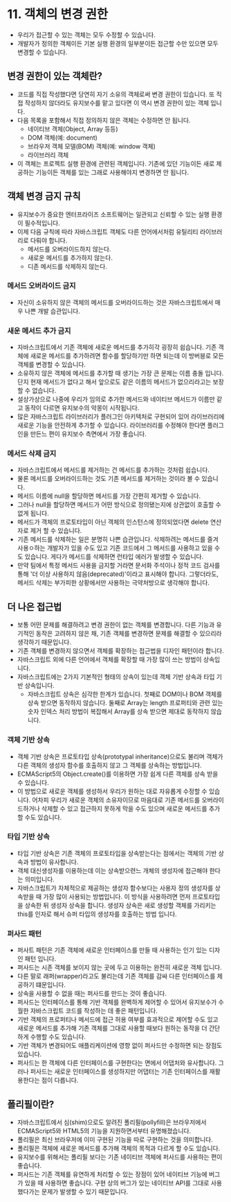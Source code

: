 # 11. 객체의 변경 권한

- 우리가 접근할 수 있는 객체는 모두 수정할 수 있습니다.
- 개발자가 정의한 객체이든 기본 실행 환경의 일부분이든 접근할 수만 있으면 모두 변경할 수 있습니다.

## 변경 권한이 있는 객체란?

- 코드를 직접 작성했다면 당연히 자기 소유의 객체로써 변경 권한이 있습니다. 또 직접 작성하지 않더라도 유지보수를 맡고 있다면 이 역시 변경 권한이 있는 객체 입니다.
- 다음 목록을 포함해서 직접 정의하지 않은 객체는 수정하면 안 됩니다.
  - 네이티브 객체(Object, Array 등등)
  - DOM 객체(예: document)
  - 브라우저 객체 모델(BOM) 객체(예: window 객체)
  - 라이브러리 객체
- 이 객체는 프로젝트 실행 환경에 관련된 객체입니다. 기존에 있던 기능이든 새로 제공하는 기능이든 객체를 있는 그래로 사용해야지 변경하면 안 됩니다.

## 객체 변경 금지 규칙

- 유지보수가 중요한 엔터프라이즈 소프트웨어는 일관되고 신뢰할 수 있는 실행 환경이 필수적입니다.
- 이제 다음 규칙에 따라 자바스크립트 객체도 다른 언어에서처럼 유틸리티 라이브러리로 다뤄야 합니다.
  - 메서드를 오버라이드하지 않는다.
  - 새로운 메서드를 추가하지 않는다.
  - 디존 메서드를 삭제하지 않는다.

### 메서드 오버라이드 금지

- 자신이 소유하지 않은 객체의 메서드를 오버라이드하는 것은 자바스크립트에서 매우 나쁜 개발 습관입니다.

### 새운 메서드 추가 금지

- 자바스크립트에서 기존 객체에 새로운 메서드를 추가히각 굉장히 쉽습니다. 기존 객체에 새로운 메서드를 추가하려면 함수를 할당하기만 하면 되는데 이 방버븡로 모든 객체를 변경할 수 있습니다.
- 소유하지 않은 객체에 메서드를 추가할 때 생기는 가장 큰 문제는 이름 충돌 입니다. 단지 현재 메서드가 없다고 해서 앞으로도 같은 이름의 메서드가 없으리라고는 보장할 수 없습니다.
- 설상가상으로 나중에 우리가 임의로 추가한 메서드와 네이티브 메서드가 이름만 같고 동작이 다르면 유지보수의 악몽이 시작됩니다.
- 많은 자바스크립트 라이브러리가 플러그인 아키텍처로 구현되어 있어 라이브러리에 새로운 기능을 안전하게 추가할 수 있습니다. 라이브러리를 수정해야 한다면 플러그인을 만든느 편이 유지보수 측면에서 가장 좋습니다.

### 메서드 삭제 금지

- 자바스크립트에서 메서드를 제거하는 건 메서드를 추가하는 것처럼 쉽습니다.
- 물론 메서드를 오버라이드하는 것도 기존 메서드를 제거하는 것이라 볼 수 있습니다.
- 메서드 이름에 null을 할당하면 메서드를 가장 간편히 제거할 수 있습니다.
- 그러나 null을 할당하면 메서드가 어떤 방식으로 정의됐는지에 상관없이 호출할 수 없게 됩니다.
- 메서드가 객체의 프로토타입이 아닌 객체의 인스턴스에 정의되었다면 delete 연산자로 제거 할 수 있습니다.
- 기존 메서드를 삭제하는 일은 분명히 나쁜 습관입니다. 삭제하려는 메서드를 즐겨 사용ㅇ하는 개발자가 있을 수도 있고 기존 코드에서 그 메서드를 사용하고 있을 수도 있습니다. 게다가 메서드를 삭제하면 런타입 에러가 발생할 수 있습니다.
- 만약 팀에서 특정 메서드 사용을 금지할 거라면 문서화 주석이나 정적 코드 검사를 통해 '더 이상 사용하지 않음(deprecated)'이라고 표시해야 합니다. 그렇더라도, 메서드 삭제는 부가피한 상황에서만 사용하는 극약처방으로 생각해야 합니다.

## 더 나은 접근법

- 보통 어떤 문제를 해결하려고 변경 권한이 없는 객체를 변경합니다. 다른 기능과 유기적인 동작은 고려하지 않은 채, 기존 객체를 변경하면 문제를 해결할 수 있으리라 생각하기 때문입니다.
- 기존 객체를 변경하지 않으면서 객체를 확장하는 접근법을 디자인 패턴이라 합니다.
- 자바스크립트 외에 다른 언어에서 객체를 확장할 때 가장 많이 쓰는 방법이 상속입니다.
- 자바스크립트에는 2가지 기본적인 형태의 상속이 있는데 객체 기반 상속과 타입 기반 상속입니다.
  - 자바스크립트 상속은 심각한 한계가 있습니다. 첫째로 DOM이나 BOM 객체를 상속 받으면 동작하지 않습니다. 둘째로 Array는 length 프로퍼티와 관련 있는 숫자 인덱스 처리 방법이 복잡해서 Array를 상속 받으면 제대로 동작하지 않습니다.

### 객체 기반 상속

- 객체 기반 상속은 프로토타입 상속(prototypal inheritance)으로도 불리며 객체가 다른 객체의 생성자 함수를 호출하지 않고 그 객체를 상속하는 방법입니다.
- ECMAScript5의 Object.create()를 이용하면 가장 쉽게 다른 객체를 상속 받을 수 있습니다.
- 이 방법으로 새로운 객체를 생성하서 우리가 원하는 대로 자유롭게 수정할 수 있습니다. 어차피 우리가 새로운 객체의 소유자이므로 마음대로 기존 메서드를 오버라이드하거나 삭제할 수 있고 접근하지 못하게 막을 수도 있으며 새로운 메서드를 추가할 수도 있습니다.

### 타입 기반 상속

- 타입 기반 상속은 기존 객체의 프로토타입을 상속받는다는 점에서는 객체의 기반 상속과 방법이 유사합니다.
- 객체 대신생성자를 이용하는데 이는 상속받으련느 개체의 생성자에 접근해야 한다는 의미입니다.
- 자바스크립트가 자체적으로 제공하는 생성자 함수보다는 사용자 정의 생성자를 상속받을 때 가장 많이 사용되는 방법입니다. 이 방식을 사용하려면 먼저 프로토타입을 상속한 뒤 생성자 상속을 합니다. 생성자 상속은 새로 생성할 객체를 가리키는 this를 인자로 해서 슈퍼 타입의 생성자를 호출하는 방법 입니다.

### 퍼사드 패턴

- 퍼사트 패턴은 기존 객체에 새로운 인터페이스를 만들 때 사용하는 인기 있는 디자인 패턴 입니다.
- 퍼사드는 시존 객체를 보이지 않는 곳에 두고 이용하는 완전히 새로운 객체 입니다.
- 다른 말로 래퍼(wrapper)라고도 불리는데 기존 객체를 감싸 다른 인터페이스를 제공하기 떄문입니다.
- 상속을 사용할 수 없을 때는 퍼사드를 만드는 것이 좋습니다.
- 퍼사드는 인터페이스를 통해 기반 객체를 완벽하게 제어할 수 있어서 유지보수가 수월한 자바스크립트 코드를 작성하는 데 좋은 패턴입니다.
- 기반 객체의 프로퍼티나 메서드에 접근 허용 여부를 효과적으로 제어할 수도 있고 새로운 메서드를 추가해 기존 객체를 그대로 사용할 때보다 원하는 동작을 더 간단하게 수행할 수도 있습니다.
- 기반 객체가 변경되어도 애플리케이션에 영향 없이 퍼사드만 수정하면 되는 장점도 있습니다.
- 퍼사드는 한 객체에 다른 인터페이스를 구현한다는 면에서 어댑처와 유사합니다. 그러나 퍼사드는 새로운 인터페이스를 생성하지만 어댑터는 기존 인터페이스를 재활용한다는 점이 다릅니다.

## 폴리필이란?

- 자바스크립트에서 심(shim)으로도 알려진 폴리필(pollyfill)은 브라우저에서 ECMAScript5와 HTML5의 기능을 지원하면서부터 유명해졌습니다.
- 폴리필은 최신 브라우저에 이미 구현된 기능을 따로 구현하는 것을 의미합니다.
- 폴리필은 객체에 새로운 메서드를 추가해 객체의 목적과 다르게 할 수도 있습니다.
- 유지보수를 위해서는 폴리필 보다는 기존 네이티브 객체에 퍼사드를 사용하는 편이 좋습니다.
- 퍼사드는 기존 객체를 유연하게 처리할 수 있는 장점이 있어 네이티브 기능에 버그가 있을 때 사용하면 좋습니다. 구현 상의 버그가 있는 네이티브 API를 그대로 사용했다가는 문제가 발생할 수 있기 때문입니다.
